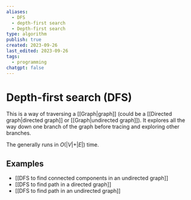 ```yaml
---
aliases:
  - DFS
  - depth-first search
  - Depth-first search
type: algorithm
publish: true
created: 2023-09-26
last_edited: 2023-09-26
tags:
  - programming
chatgpt: false
---
```

# Depth-first search (DFS)

This is a way of traversing a [[Graph|graph]] (could be a [[Directed graph|directed graph]] or [[Graph|undirected graph]]). It explores all the way down one branch of the graph before tracing and exploring other branches.

The generally runs in $O(\vert V \vert + \vert E \vert)$ time.

## Examples

- [[DFS to find connected components in an undirected graph]]
- [[DFS to find path in a directed graph]]
- [[DFS to find path in an undirected graph]]